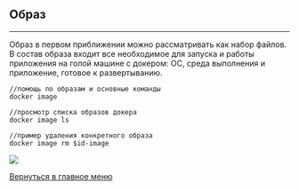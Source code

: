 ## Образ
----

Образ в первом приближении можно рассматривать как набор файлов. В состав образа входит все необходимое для запуска и работы приложения на голой машине с докером: ОС, среда выполнения и приложение, готовое к развертыванию.

```terminal
//помощь по образам и основные команды
docker image

//просмотр списка образов докера
docker image ls

//пример удаления конкретного образа
docker image rm $id-image
```

![](https://i.imgur.com/sfEI4Tz.png)



[Вернуться в главное меню](../README.md)